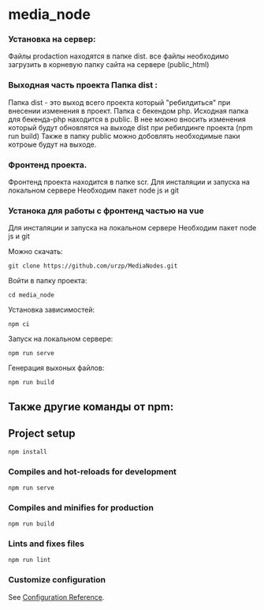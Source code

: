 # media_node

### Установка на сервер:

Файлы prodaction находятся в папке dist.
все файлы необходимо загрузить в корневую папку сайта на сервере (publiс_html)


### Выходная часть проекта Папка dist :

Папка dist - это выход всего проекта который "ребилдиться" при внесении изменения в проект.
Папка с бекендом php. Исходная папка для бекенда-php находится в public.
В нее можно вносить изменения который будут обновлятся на выходе dist при ребилдинге проекта (npm run build)
Также в папку publiс можно добовлять необходимые паки котроые будут  на выходе.

### Фронтенд проекта.

Фронтенд проекта находится в папке scr.
Для инсталяции и запуска на локальном сервере
Необходим пакет node js и git   

### Устанока для работы с фронтенд частью на vue 

Для инсталяции и запуска на локальном сервере
Необходим пакет node js и git

Можно скачать: 
```
git clone https://github.com/urzp/MediaNodes.git
```

Войти в папку проекта: 
```
cd media_node
```

Установка зависимостей: 
```
npm ci
```

Запуск на локальном сервере: 
```
npm run serve
```

Генерация выхоных файлов: 
```
npm run build
```



## Также другие команды от npm:

## Project setup
```
npm install
```

### Compiles and hot-reloads for development
```
npm run serve
```

### Compiles and minifies for production
```
npm run build
```

### Lints and fixes files
```
npm run lint
```

### Customize configuration
See [Configuration Reference](https://cli.vuejs.org/config/).
